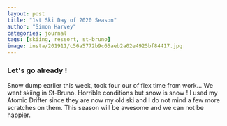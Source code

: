 ```yaml
---
layout: post
title: "1st Ski Day of 2020 Season"
author: "Simon Harvey"
categories: journal
tags: [skiing, ressort, st-bruno]
image: insta/201911/c56a5772b9c65aeb2a02e4925bf84417.jpg
---
```


### Let's go already !

Snow dump earlier this week, took four our of flex time from work... We went skiing in St-Bruno.  Horrible conditions but snow is snow !  I used my Atomic Drifter since they are now my old ski and I do not mind a few more scratches on them.  This season will be awesome and we can not be happier.
